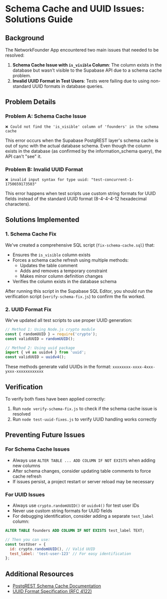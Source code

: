 # Schema Cache and UUID Issues: Solutions Guide

## Background

The NetworkFounder App encountered two main issues that needed to be resolved:

1. **Schema Cache Issue with `is_visible` Column**: The column exists in the database but wasn't visible to the Supabase API due to a schema cache problem.
2. **Invalid UUID Format in Test Users**: Tests were failing due to using non-standard UUID formats in database queries.

## Problem Details

### Problem A: Schema Cache Issue

```
❌ Could not find the 'is_visible' column of 'founders' in the schema cache
```

This error occurs when the Supabase PostgREST layer's schema cache is out of sync with the actual database schema. Even though the column exists in the database (as confirmed by the information_schema query), the API can't "see" it.

### Problem B: Invalid UUID Format

```
❌ invalid input syntax for type uuid: "test-concurrent-1-1750659173503"
```

This error happens when test scripts use custom string formats for UUID fields instead of the standard UUID format (8-4-4-4-12 hexadecimal characters).

## Solutions Implemented

### 1. Schema Cache Fix

We've created a comprehensive SQL script (`fix-schema-cache.sql`) that:

- Ensures the `is_visible` column exists
- Forces a schema cache refresh using multiple methods:
  - Updates the table comment
  - Adds and removes a temporary constraint
  - Makes minor column definition changes
- Verifies the column exists in the database schema

After running this script in the Supabase SQL Editor, you should run the verification script (`verify-schema-fix.js`) to confirm the fix worked.

### 2. UUID Format Fix

We've updated all test scripts to use proper UUID generation:

```javascript
// Method 1: Using Node.js crypto module
const { randomUUID } = require('crypto');
const validUUID = randomUUID();

// Method 2: Using uuid package
import { v4 as uuidv4 } from 'uuid';
const validUUID = uuidv4();
```

These methods generate valid UUIDs in the format: `xxxxxxxx-xxxx-4xxx-yxxx-xxxxxxxxxxxx`

## Verification

To verify both fixes have been applied correctly:

1. Run `node verify-schema-fix.js` to check if the schema cache issue is resolved
2. Run `node test-uuid-fixes.js` to verify UUID handling works correctly

## Preventing Future Issues

### For Schema Cache Issues

- Always use `ALTER TABLE ... ADD COLUMN IF NOT EXISTS` when adding new columns
- After schema changes, consider updating table comments to force cache refresh
- If issues persist, a project restart or server reload may be necessary

### For UUID Issues

- Always use `crypto.randomUUID()` or `uuidv4()` for test user IDs
- Never use custom string formats for UUID fields
- For debugging identification, consider adding a separate `test_label` column:

```sql
ALTER TABLE founders ADD COLUMN IF NOT EXISTS test_label TEXT;
```

```javascript
// Then you can use:
const testUser = {
  id: crypto.randomUUID(), // Valid UUID
  test_label: 'test-user-123' // For easy identification
};
```

## Additional Resources

- [PostgREST Schema Cache Documentation](https://postgrest.org/en/stable/schema_cache.html)
- [UUID Format Specification (RFC 4122)](https://tools.ietf.org/html/rfc4122)
